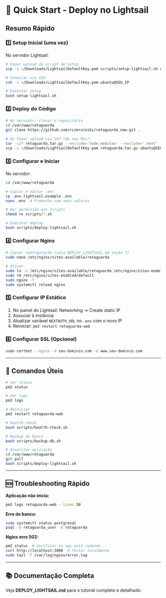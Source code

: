# 🚀 Quick Start - Deploy no Lightsail

## Resumo Rápido

### 1️⃣ Setup Inicial (uma vez)

No servidor Lightsail:
```bash
# Fazer upload do script de setup
scp -i ~/Downloads/LightsailDefaultKey.pem scripts/setup-lightsail.sh ubuntu@SEU_IP:/home/ubuntu/

# Conectar via SSH
ssh -i ~/Downloads/LightsailDefaultKey.pem ubuntu@SEU_IP

# Executar setup
bash setup-lightsail.sh
```

### 2️⃣ Deploy do Código

```bash
# No servidor, clonar o repositório
cd /var/www/retaguarda
git clone https://github.com/rczervinski/retaguarda_new.git .

# Ou fazer upload via SCP (do seu Mac):
tar -czf retaguarda.tar.gz --exclude='node_modules' --exclude='.next' .
scp -i ~/Downloads/LightsailDefaultKey.pem retaguarda.tar.gz ubuntu@SEU_IP:/home/ubuntu/
```

### 3️⃣ Configurar e Iniciar

No servidor:
```bash
cd /var/www/retaguarda

# Copiar e editar .env
cp .env.lightsail.example .env
nano .env  # Preencha com seus valores

# Dar permissão aos scripts
chmod +x scripts/*.sh

# Executar deploy
bash scripts/deploy-lightsail.sh
```

### 4️⃣ Configurar Nginx

```bash
# Copiar configuração (veja DEPLOY_LIGHTSAIL.md seção 7)
sudo nano /etc/nginx/sites-available/retaguarda

# Ativar
sudo ln -s /etc/nginx/sites-available/retaguarda /etc/nginx/sites-enabled/
sudo rm /etc/nginx/sites-enabled/default
sudo nginx -t
sudo systemctl reload nginx
```

### 5️⃣ Configurar IP Estático

1. No painel do Lightsail: Networking → Create static IP
2. Associar à instância
3. Atualizar variável `NEXTAUTH_URL` no `.env` com o novo IP
4. Reiniciar: `pm2 restart retaguarda-web`

### 6️⃣ Configurar SSL (Opcional)

```bash
sudo certbot --nginx -d seu-dominio.com -d www.seu-dominio.com
```

---

## 📝 Comandos Úteis

```bash
# Ver status
pm2 status

# Ver logs
pm2 logs

# Reiniciar
pm2 restart retaguarda-web

# Health check
bash scripts/health-check.sh

# Backup do banco
bash scripts/backup-db.sh

# Atualizar aplicação
cd /var/www/retaguarda
git pull
bash scripts/deploy-lightsail.sh
```

---

## 🆘 Troubleshooting Rápido

**Aplicação não inicia:**
```bash
pm2 logs retaguarda-web --lines 50
```

**Erro de banco:**
```bash
sudo systemctl status postgresql
psql -U retaguarda_user -d retaguarda
```

**Nginx erro 502:**
```bash
pm2 status  # Verificar se app está rodando
curl http://localhost:3000  # Testar localmente
sudo tail -f /var/log/nginx/error.log
```

---

## 📚 Documentação Completa

Veja **DEPLOY_LIGHTSAIL.md** para o tutorial completo e detalhado.
